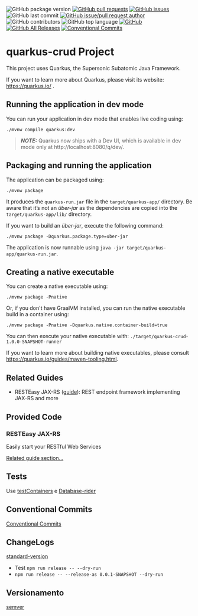 ![GitHub package version](https://img.shields.io/github/package-json/v/denissoliveira/quarkus-crud.svg)
[![GitHub pull requests](https://img.shields.io/github/issues-pr-raw/denissoliveira/quarkus-crud.svg)](https://github.com/denissoliveira/quarkus-crud/pulls)
[![GitHub issues](https://img.shields.io/github/issues/denissoliveira/quarkus-crud.svg)](https://github.com/denissoliveira/quarkus-crud/issues?q=is%3Aopen+is%3Aissue)
![GitHub last commit](https://img.shields.io/github/last-commit/denissoliveira/quarkus-crud.svg)
[![GitHub issue/pull request author](https://img.shields.io/github/issues/detail/u/denissoliveira/quarkus-crud/1.svg)](https://github.com/denissoliveira/quarkus-crud/pulls)
![GitHub contributors](https://img.shields.io/github/contributors/denissoliveira/quarkus-crud.svg)
![GitHub top language](https://img.shields.io/github/languages/top/denissoliveira/quarkus-crud.svg)
[![GitHub](https://img.shields.io/github/license/denissoliveira/quarkus-crud.svg)](https://github.com/denissoliveira/quarkus-crud)
[![GitHub All Releases](https://img.shields.io/github/downloads/denissoliveira/quarkus-crud/total.svg)](https://github.com/denissoliveira/quarkus-crud/archive/master.zip)
[![Conventional Commits](https://img.shields.io/badge/Conventional%20Commits-1.0.0-yellow.svg)](https://conventionalcommits.org)

# quarkus-crud Project

This project uses Quarkus, the Supersonic Subatomic Java Framework.

If you want to learn more about Quarkus, please visit its website: https://quarkus.io/ .

## Running the application in dev mode

You can run your application in dev mode that enables live coding using:
```shell script
./mvnw compile quarkus:dev
```

> **_NOTE:_**  Quarkus now ships with a Dev UI, which is available in dev mode only at http://localhost:8080/q/dev/.

## Packaging and running the application

The application can be packaged using:
```shell script
./mvnw package
```
It produces the `quarkus-run.jar` file in the `target/quarkus-app/` directory.
Be aware that it’s not an _über-jar_ as the dependencies are copied into the `target/quarkus-app/lib/` directory.

If you want to build an _über-jar_, execute the following command:
```shell script
./mvnw package -Dquarkus.package.type=uber-jar
```

The application is now runnable using `java -jar target/quarkus-app/quarkus-run.jar`.

## Creating a native executable

You can create a native executable using: 
```shell script
./mvnw package -Pnative
```

Or, if you don't have GraalVM installed, you can run the native executable build in a container using: 
```shell script
./mvnw package -Pnative -Dquarkus.native.container-build=true
```

You can then execute your native executable with: `./target/quarkus-crud-1.0.0-SNAPSHOT-runner`

If you want to learn more about building native executables, please consult https://quarkus.io/guides/maven-tooling.html.

## Related Guides

- RESTEasy JAX-RS ([guide](https://quarkus.io/guides/rest-json)): REST endpoint framework implementing JAX-RS and more

## Provided Code

### RESTEasy JAX-RS

Easily start your RESTful Web Services

[Related guide section...](https://quarkus.io/guides/getting-started#the-jax-rs-resources)

## Tests

Use [testContainers](https://www.testcontainers.org/) e [Database-rider](https://github.com/database-rider/database-rider)

## Conventional Commits

[Conventional Commits](https://www.conventionalcommits.org/)

## ChangeLogs

[standard-version](https://www.npmjs.com/package/standard-version)

* Test `npm run release -- --dry-run`
* `npm run release -- --release-as 0.0.1-SNAPSHOT --dry-run`

## Versionamento

[semver](https://semver.org/)
